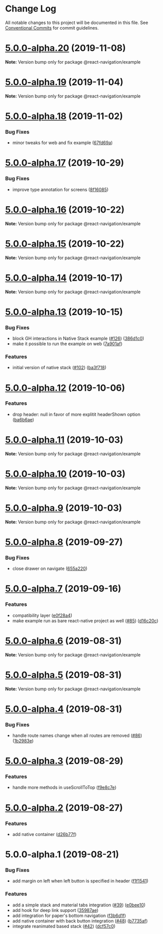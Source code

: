# Change Log

All notable changes to this project will be documented in this file.
See [Conventional Commits](https://conventionalcommits.org) for commit guidelines.

# [5.0.0-alpha.20](https://github.com/satya164/navigation-ex/compare/@react-navigation/example@5.0.0-alpha.19...@react-navigation/example@5.0.0-alpha.20) (2019-11-08)

**Note:** Version bump only for package @react-navigation/example





# [5.0.0-alpha.19](https://github.com/satya164/navigation-ex/compare/@react-navigation/example@5.0.0-alpha.18...@react-navigation/example@5.0.0-alpha.19) (2019-11-04)

**Note:** Version bump only for package @react-navigation/example





# [5.0.0-alpha.18](https://github.com/satya164/navigation-ex/compare/@react-navigation/example@5.0.0-alpha.17...@react-navigation/example@5.0.0-alpha.18) (2019-11-02)


### Bug Fixes

* minor tweaks for web and fix example ([67fd69a](https://github.com/satya164/navigation-ex/commit/67fd69a))





# [5.0.0-alpha.17](https://github.com/satya164/navigation-ex/compare/@react-navigation/example@5.0.0-alpha.16...@react-navigation/example@5.0.0-alpha.17) (2019-10-29)


### Bug Fixes

* improve type annotation for screens ([8f16085](https://github.com/satya164/navigation-ex/commit/8f16085))





# [5.0.0-alpha.16](https://github.com/satya164/navigation-ex/compare/@react-navigation/example@5.0.0-alpha.15...@react-navigation/example@5.0.0-alpha.16) (2019-10-22)

**Note:** Version bump only for package @react-navigation/example





# [5.0.0-alpha.15](https://github.com/satya164/navigation-ex/compare/@react-navigation/example@5.0.0-alpha.14...@react-navigation/example@5.0.0-alpha.15) (2019-10-22)

**Note:** Version bump only for package @react-navigation/example





# [5.0.0-alpha.14](https://github.com/satya164/navigation-ex/compare/@react-navigation/example@5.0.0-alpha.13...@react-navigation/example@5.0.0-alpha.14) (2019-10-17)

**Note:** Version bump only for package @react-navigation/example





# [5.0.0-alpha.13](https://github.com/react-navigation/navigation-ex/compare/@react-navigation/example@5.0.0-alpha.12...@react-navigation/example@5.0.0-alpha.13) (2019-10-15)


### Bug Fixes

* block GH interactions in Native Stack example ([#126](https://github.com/react-navigation/navigation-ex/issues/126)) ([386d1c0](https://github.com/react-navigation/navigation-ex/commit/386d1c0))
* make it possible to run the example on web ([7a901af](https://github.com/react-navigation/navigation-ex/commit/7a901af))


### Features

* initial version of native stack ([#102](https://github.com/react-navigation/navigation-ex/issues/102)) ([ba3f718](https://github.com/react-navigation/navigation-ex/commit/ba3f718))





# [5.0.0-alpha.12](https://github.com/satya164/navigation-ex/compare/@react-navigation/example@5.0.0-alpha.11...@react-navigation/example@5.0.0-alpha.12) (2019-10-06)


### Features

* drop header: null in favor of more explitit headerShown option ([ba6b6ae](https://github.com/satya164/navigation-ex/commit/ba6b6ae))





# [5.0.0-alpha.11](https://github.com/satya164/navigation-ex/compare/@react-navigation/example@5.0.0-alpha.10...@react-navigation/example@5.0.0-alpha.11) (2019-10-03)

**Note:** Version bump only for package @react-navigation/example





# [5.0.0-alpha.10](https://github.com/satya164/navigation-ex/compare/@react-navigation/example@5.0.0-alpha.9...@react-navigation/example@5.0.0-alpha.10) (2019-10-03)

**Note:** Version bump only for package @react-navigation/example





# [5.0.0-alpha.9](https://github.com/satya164/navigation-ex/compare/@react-navigation/example@5.0.0-alpha.8...@react-navigation/example@5.0.0-alpha.9) (2019-10-03)

**Note:** Version bump only for package @react-navigation/example





# [5.0.0-alpha.8](https://github.com/react-navigation/navigation-ex/compare/@react-navigation/example@5.0.0-alpha.7...@react-navigation/example@5.0.0-alpha.8) (2019-09-27)


### Bug Fixes

* close drawer on navigate ([655a220](https://github.com/react-navigation/navigation-ex/commit/655a220))





# [5.0.0-alpha.7](https://github.com/satya164/navigation-ex/compare/@react-navigation/example@5.0.0-alpha.6...@react-navigation/example@5.0.0-alpha.7) (2019-09-16)


### Features

* compatibility layer ([e0f28a4](https://github.com/satya164/navigation-ex/commit/e0f28a4))
* make example run as bare react-native project as well ([#85](https://github.com/satya164/navigation-ex/issues/85)) ([d16c20c](https://github.com/satya164/navigation-ex/commit/d16c20c))





# [5.0.0-alpha.6](https://github.com/satya164/navigation-ex/compare/@react-navigation/example@5.0.0-alpha.4...@react-navigation/example@5.0.0-alpha.6) (2019-08-31)

**Note:** Version bump only for package @react-navigation/example





# [5.0.0-alpha.5](https://github.com/satya164/navigation-ex/compare/@react-navigation/example@5.0.0-alpha.4...@react-navigation/example@5.0.0-alpha.5) (2019-08-31)

**Note:** Version bump only for package @react-navigation/example





# [5.0.0-alpha.4](https://github.com/satya164/navigation-ex/compare/@react-navigation/example@5.0.0-alpha.3...@react-navigation/example@5.0.0-alpha.4) (2019-08-31)


### Bug Fixes

* handle route names change when all routes are removed ([#86](https://github.com/satya164/navigation-ex/issues/86)) ([1b2983e](https://github.com/satya164/navigation-ex/commit/1b2983e))





# [5.0.0-alpha.3](https://github.com/react-navigation/navigation-ex/compare/@react-navigation/example@5.0.0-alpha.2...@react-navigation/example@5.0.0-alpha.3) (2019-08-29)


### Features

* handle more methods in useScrollToTop ([f9e8c7e](https://github.com/react-navigation/navigation-ex/commit/f9e8c7e))





# [5.0.0-alpha.2](https://github.com/react-navigation/navigation-ex/compare/@react-navigation/example@5.0.0-alpha.1...@react-navigation/example@5.0.0-alpha.2) (2019-08-27)


### Features

* add native container ([d26b77f](https://github.com/react-navigation/navigation-ex/commit/d26b77f))





# 5.0.0-alpha.1 (2019-08-21)


### Bug Fixes

* add margin on left when left button is specified in header ([f1f1541](https://github.com/satya164/navigation-ex/commit/f1f1541))


### Features

* add a simple stack and material tabs integration ([#39](https://github.com/satya164/navigation-ex/issues/39)) ([e0bee10](https://github.com/satya164/navigation-ex/commit/e0bee10))
* add hook for deep link support ([35987ae](https://github.com/satya164/navigation-ex/commit/35987ae))
* add integration for paper's bottom navigation ([f3b6d1f](https://github.com/satya164/navigation-ex/commit/f3b6d1f))
* add native container with back button integration ([#48](https://github.com/satya164/navigation-ex/issues/48)) ([b7735af](https://github.com/satya164/navigation-ex/commit/b7735af))
* integrate reanimated based stack ([#42](https://github.com/satya164/navigation-ex/issues/42)) ([dcf57c0](https://github.com/satya164/navigation-ex/commit/dcf57c0))

